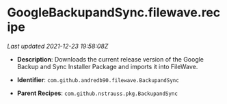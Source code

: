 # GoogleBackupandSync.filewave.recipe

_Last updated 2021-12-23 19:58:08Z_

- **Description**: Downloads the current release version of the Google Backup and Sync Installer Package and imports it into FileWave.

- **Identifier**: `com.github.andredb90.filewave.BackupandSync`

- **Parent Recipes**: `com.github.nstrauss.pkg.BackupandSync`